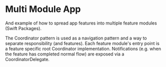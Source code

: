 # Multi Module App

And example of how to spread app features into multiple feature modules (Swift Packages).

The Coordinator pattern is used as a navigation pattern and a way to separate responsibility (and features).
Each feature module's entry point is a feature specific root Coordinator implementation. Notifications (e.g. when the feature has completed normal flow) are exposed via a CoordinatorDelegate.
